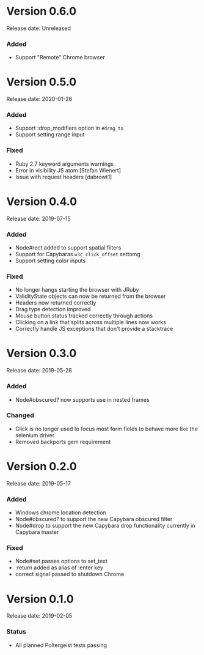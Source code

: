 # Version 0.6.0
Release date: Unreleased

### Added

* Support "Remote" Chrome browser

# Version 0.5.0
Release date: 2020-01-26

### Added

* Support :drop_modifiers option in `#drag_to`
* Support setting range input

### Fixed

* Ruby 2.7 keyword arguments warnings
* Error in visibility JS atom [Stefan Wienert]
* Issue with request headers [dabrowt1]

# Version 0.4.0
Release date: 2019-07-15

### Added

* Node#rect added to support spatial filters
* Support for Capybaras `w3c_click_offset` settomg
* Support setting color inputs

### Fixed

* No longer hangs starting the browser with JRuby
* ValidityState objects can now be returned from the browser
* Headers now returned correctly
* Drag type detection improved
* Mouse button status tracked correctly through actions
* Clicking on a link that splits across multiple lines now works
* Correctly handle JS exceptions that don't provide a stacktrace

# Version 0.3.0
Release date: 2019-05-28

### Added

* Node#obscured? now supports use in nested frames

### Changed

* Click is no longer used to focus most form fields to behave more like the selenium driver
* Removed backports gem requirement

# Version 0.2.0
Release date: 2019-05-17

### Added

* Windows chrome location detection
* Node#obscured? to support the new Capybara obscured filter
* Node#drop to support the new Capybara drop functionality currently in Capybara master

### Fixed

* Node#set passes options to set_text
* :return added as alias of :enter key
* correct signal passed to shutdown Chrome

# Version 0.1.0
Release date: 2019-02-05

### Status

* All planned Poltergeist tests passing
